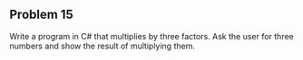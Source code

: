 ## Problem 15

Write a program in C# that multiplies by three factors. Ask the user for three numbers and show the result of multiplying them.